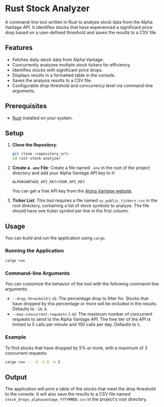 # Rust Stock Analyzer

A command-line tool written in Rust to analyze stock data from the Alpha Vantage API. It identifies stocks that have experienced a significant price drop based on a user-defined threshold and saves the results to a CSV file.

## Features

- Fetches daily stock data from Alpha Vantage.
- Concurrently analyzes multiple stock tickers for efficiency.
- Identifies stocks with significant price drops.
- Displays results in a formatted table in the console.
- Saves the analysis results to a CSV file.
- Configurable drop threshold and concurrency level via command-line arguments.

## Prerequisites

- [Rust](https://www.rust-lang.org/tools/install) installed on your system.

## Setup

1.  **Clone the Repository**:
    ```bash
    git clone <repository_url>
    cd rust-stock-analyzer
    ```

2.  **Create a `.env` File**:
    Create a file named `.env` in the root of the project directory and add your Alpha Vantage API key to it:
    ```
    ALPHAVANTAGE_API_KEY=YOUR_API_KEY
    ```
    You can get a free API key from the [Alpha Vantage website](https://www.alphavantage.co/support/#api-key).

3.  **Ticker List**:
    This tool requires a file named `us_public_tickers.csv` in the root directory, containing a list of stock symbols to analyze. The file should have one ticker symbol per line in the first column.

## Usage

You can build and run the application using `cargo`.

### Running the Application

```bash
cargo run
```

### Command-line Arguments

You can customize the behavior of the tool with the following command-line arguments:

-   `--drop-threshold` (`-d`): The percentage drop to filter for. Stocks that have dropped by this percentage or more will be included in the results. Defaults to `-10.0`.
-   `--max-concurrent-requests` (`-m`): The maximum number of concurrent requests to send to the Alpha Vantage API. The free tier of the API is limited to 5 calls per minute and 100 calls per day. Defaults to `5`.

### Example

To find stocks that have dropped by 5% or more, with a maximum of 3 concurrent requests:

```bash
cargo run -- -d -5.0 -m 3
```

## Output

The application will print a table of the stocks that meet the drop threshold to the console. It will also save the results to a CSV file named `stock_drops_alphavantage_YYYYMMDD.csv` in the project's root directory.